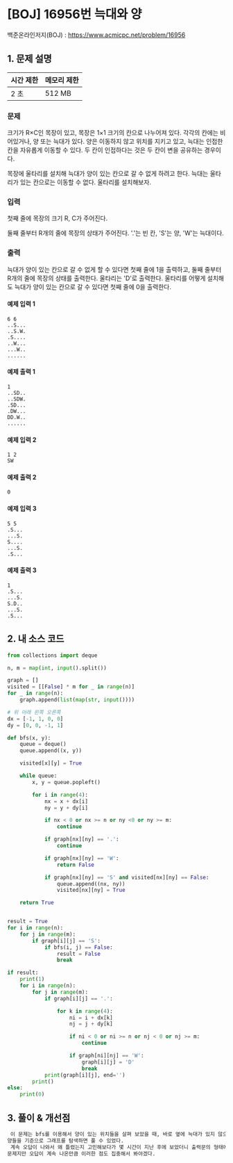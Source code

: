 # [BOJ] 16956번 늑대와 양

백준온라인저지(BOJ) :  https://www.acmicpc.net/problem/16956



## 1. 문제 설명

| 시간 제한 | 메모리 제한 | 
| :-------- | :---------- |
| 2 초      | 512 MB      | 

### 문제

크기가 R×C인 목장이 있고, 목장은 1×1 크기의 칸으로 나누어져 있다. 각각의 칸에는 비어있거나, 양 또는 늑대가 있다. 양은 이동하지 않고 위치를 지키고 있고, 늑대는 인접한 칸을 자유롭게 이동할 수 있다. 두 칸이 인접하다는 것은 두 칸이 변을 공유하는 경우이다.

목장에 울타리를 설치해 늑대가 양이 있는 칸으로 갈 수 없게 하려고 한다. 늑대는 울타리가 있는 칸으로는 이동할 수 없다. 울타리를 설치해보자.


### 입력

첫째 줄에 목장의 크기 R, C가 주어진다.

둘째 줄부터 R개의 줄에 목장의 상태가 주어진다. '.'는 빈 칸, 'S'는 양, 'W'는 늑대이다.

### 출력

늑대가 양이 있는 칸으로 갈 수 없게 할 수 있다면 첫째 줄에 1을 출력하고, 둘째 줄부터 R개의 줄에 목장의 상태를 출력한다. 울타리는 'D'로 출력한다. 울타리를 어떻게 설치해도 늑대가 양이 있는 칸으로 갈 수 있다면 첫째 줄에 0을 출력한다.

#### 예제 입력 1

```
6 6
..S...
..S.W.
.S....
..W...
...W..
......
```

#### 예제 출력 1

```
1
..SD..
..SDW.
.SD...
.DW...
DD.W..
......
```

#### 예제 입력 2

```
1 2
SW
```

#### 예제 출력 2

```
0
```

#### 예제 입력 3

```
5 5
.S...
...S.
S....
...S.
.S...
```

#### 예제 출력 3

```
1
.S...
...S.
S.D..
...S.
.S...
```


## 2. 내 소스 코드

```python
from collections import deque

n, m = map(int, input().split())

graph = []
visited = [[False] * m for _ in range(n)]
for _ in range(n):
    graph.append(list(map(str, input())))

# 위 아래 왼쪽 오른쪽
dx = [-1, 1, 0, 0]
dy = [0, 0, -1, 1]

def bfs(x, y):
    queue = deque()
    queue.append((x, y))

    visited[x][y] = True

    while queue:
        x, y = queue.popleft()

        for i in range(4):
            nx = x + dx[i]
            ny = y + dy[i]

            if nx < 0 or nx >= n or ny <0 or ny >= m:
                continue

            if graph[nx][ny] == '.':
                continue

            if graph[nx][ny] == 'W':
                return False

            if graph[nx][ny] == 'S' and visited[nx][ny] == False:
                queue.append((nx, ny))
                visited[nx][ny] = True

    return True


result = True
for i in range(n):
    for j in range(m):
        if graph[i][j] == 'S':
            if bfs(i, j) == False:
                result = False
                break

if result:
    print(1)
    for i in range(n):
        for j in range(m):
            if graph[i][j] == '.':

                for k in range(4):
                    ni = i + dx[k]
                    nj = j + dy[k]

                    if ni < 0 or ni >= n or nj < 0 or nj >= m:
                        continue

                    if graph[ni][nj] == 'W':
                        graph[i][j] = 'D'
                        break
            print(graph[i][j], end='')
        print()
else:
    print(0)
```



## 3. 풀이 & 개선점

```python
 이 문제는 bfs를 이용해서 양이 있는 위치들을 살펴 보았을 때, 바로 옆에 늑대가 있지 않으면 울타리 D를 이용해서 막을 수 있기 때문에 목장의
양들을 기준으로 그래프를 탐색하면 풀 수 있었다.
 계속 오답이 나와서 왜 틀렸는지 고민해보다가 몇 시간이 지난 후에 보았더니 출력문의 형태에서 end 조건을 띄어쓰기로 해서 틀린거였다. 사소한
문제지만 오답이 계속 나온만큼 이러한 점도 집중해서 봐야겠다.
```